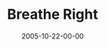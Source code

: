 ---
layout: message
category: message
series: "Room To Breathe"
title: "Breathe Right"
date: 2005-10-22-00-00
message_id: 97
audio: "http://s3.amazonaws.com/crossroads-media/media/legacy/mp3/Room_To_Breathe_03_10-23-05_Breathe_Right.mp3"
audio-duration: "37:57"
flag: "N"
---